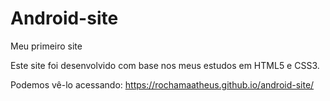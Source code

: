 # Android-site
Meu primeiro site

Este site foi desenvolvido com base nos meus estudos em HTML5 e CSS3.

Podemos vê-lo acessando: https://rochamaatheus.github.io/android-site/
